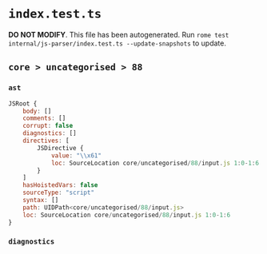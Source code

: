 # `index.test.ts`

**DO NOT MODIFY**. This file has been autogenerated. Run `rome test internal/js-parser/index.test.ts --update-snapshots` to update.

## `core > uncategorised > 88`

### `ast`

```javascript
JSRoot {
	body: []
	comments: []
	corrupt: false
	diagnostics: []
	directives: [
		JSDirective {
			value: "\\x61"
			loc: SourceLocation core/uncategorised/88/input.js 1:0-1:6
		}
	]
	hasHoistedVars: false
	sourceType: "script"
	syntax: []
	path: UIDPath<core/uncategorised/88/input.js>
	loc: SourceLocation core/uncategorised/88/input.js 1:0-1:6
}
```

### `diagnostics`

```

```
